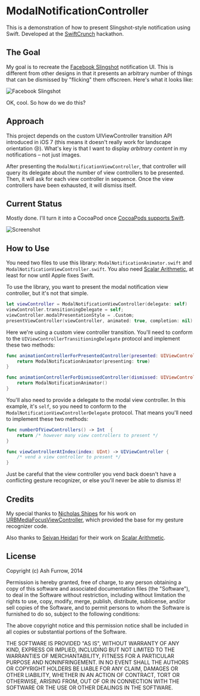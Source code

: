 ModalNotificationController
===========================

This is a demonstration of how to present Slingshot-style notification using Swift. Developed at the [SwiftCrunch](http://swiftcrunch.com) hackathon. 

The Goal
----------------

My goal is to recreate the [Facebook Slingshot](https://itunes.apple.com/ca/app/slingshot/id878681557?mt=8) notification UI. This is different from other designs in that it presents an arbitrary number of things that can be dismissed by "flicking" them offscreen. Here's what it looks like:

![Facebook Slingshot](http://cloud.ashfurrow.com/image/2p2u2f1E2w3K/goal.gif)

OK, cool. So how do we do this?

Approach
----------------

This project depends on the custom UIViewController transition API introduced in iOS 7 (this means it doesn't really work for landscape orientation :cry:). What's key is that I want to display *arbitrary content* in my notifications – not just images. 

After presenting the `ModalNotificationViewController`, that controller will query its delegate about the number of view controllers to be presented. Then, it will ask for each view controller in sequence. Once the view controllers have been exhausted, it will dismiss itself. 

Current Status
----------------

Mostly done. I'll turn it into a CocoaPod once [CocoaPods supports Swift](https://github.com/CocoaPods/CocoaPods/pull/2222). 

![Screenshot](http://cloud.ashfurrow.com/image/2M2V1h3H2g0e/2014-07-06%2012_00_37.gif)

How to Use
----------------

You need two files to use this library: `ModalNotificationAnimator.swift` and `ModalNotificationViewController.swift`. You also need [Scalar Arithmetic](https://github.com/seivan/ScalarArithmetic), at least for now until Apple fixes Swift. 

To use the library, you want to present the modal notification view controller, but it's not that simple. 

```swift
let viewController = ModalNotificationViewController(delegate: self)
viewController.transitioningDelegate = self;
viewController.modalPresentationStyle = .Custom;
presentViewController(viewController, animated: true, completion: nil)
```

Here we're using a custom view controller transition. You'll need to conform to the `UIViewControllerTransitioningDelegate` protocol and implement these two methods:

```swift
func animationControllerForPresentedController(presented: UIViewController!, presentingController presenting: UIViewController!, sourceController source: UIViewController!) -> UIViewControllerAnimatedTransitioning! {
    return ModalNotificationAnimator(presenting: true)
}

func animationControllerForDismissedController(dismissed: UIViewController!) -> UIViewControllerAnimatedTransitioning! {
    return ModalNotificationAnimator()
}
```

You'll also need to provide a delegate to the modal view controller. In this example, it's `self`, so you need to conform to the `ModalNotificationViewControllerDelegate` protocol. That means you'll need to implement these two methods:

```swift
func numberOfViewControllers() -> Int  {
    return /* however many view controllers to present */
}

func viewControllerAtIndex(index: UInt) -> UIViewController {
    /* vend a view controller to present */
}
```

Just be careful that the view controller you vend back doesn't have a conflicting gesture recognizer, or else you'll never be able to dismiss it!

Credits
----------------

My special thanks to [Nicholas Shipes](https://github.com/u10int) for his work on [URBMediaFocusViewController](https://github.com/u10int/URBMediaFocusViewController), which provided the base for my gesture recognizer code. 

Also thanks to [Seivan Heidari](https://github.com/seivan) for their work on [Scalar Arithmetic](https://github.com/seivan/ScalarArithmetic).

License
----------------

Copyright (c) Ash Furrow, 2014

Permission is hereby granted, free of charge, to any person obtaining a copy
of this software and associated documentation files (the "Software"), to deal
in the Software without restriction, including without limitation the rights
to use, copy, modify, merge, publish, distribute, sublicense, and/or sell
copies of the Software, and to permit persons to whom the Software is
furnished to do so, subject to the following conditions:

The above copyright notice and this permission notice shall be included in
all copies or substantial portions of the Software.

THE SOFTWARE IS PROVIDED "AS IS", WITHOUT WARRANTY OF ANY KIND, EXPRESS OR
IMPLIED, INCLUDING BUT NOT LIMITED TO THE WARRANTIES OF MERCHANTABILITY,
FITNESS FOR A PARTICULAR PURPOSE AND NONINFRINGEMENT. IN NO EVENT SHALL THE
AUTHORS OR COPYRIGHT HOLDERS BE LIABLE FOR ANY CLAIM, DAMAGES OR OTHER
LIABILITY, WHETHER IN AN ACTION OF CONTRACT, TORT OR OTHERWISE, ARISING FROM,
OUT OF OR IN CONNECTION WITH THE SOFTWARE OR THE USE OR OTHER DEALINGS IN
THE SOFTWARE.
